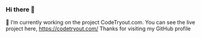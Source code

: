 ### Hi there 👋
🔭 I’m currently working on the project CodeTryout.com. You can see the live project here, https://codetryout.com/ 
Thanks for visiting my GitHub profile

<!--
**codetryout/codetryout** is a ✨ _special_ ✨ repository because its `README.md` (this file) appears on your GitHub profile.

Here are some ideas to get you started:

- 🔭 I’m currently working on ...
- 🌱 I’m currently learning ...
- 👯 I’m looking to collaborate on ...
- 🤔 I’m looking for help with ...
- 💬 Ask me about ...
- 📫 How to reach me: ...
- 😄 Pronouns: ...
- ⚡ Fun fact: ...
-->
